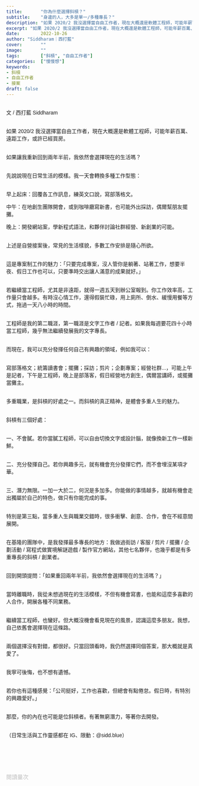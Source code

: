 ```yaml
---
title:       "你為什麼選擇斜槓？"
subtitle:    "身邊的人，大多是單一/多種專長？"
description: "如果 2020/2 我沒選擇當自由工作者，現在大概還是軟體工程師，可能年薪百萬、遠距工作，或許已經買房。如果讓我重新回到兩年半前，我依然會選擇現在的生活嗎？..."
excerpt: "如果 2020/2 我沒選擇當自由工作者，現在大概還是軟體工程師，可能年薪百萬、遠距工作，或許已經買房。如果讓我重新回到兩年半前，我依然會選擇現在的生活嗎？..."
date:        2022-10-26
author: "Siddharam｜西打藍"
cover:       ""
image:       ""
tags:        ["斜槓", "自由工作者"]
categories:  ["慢慢想"]
keywords:
- 斜槓
- 自由工作者
- 接案
draft: false
---
```


<article style="font-family: 'Noto Sans TC', '微軟正黑體', sans-serif; font-weight: 300;">

<br>文 / 西打藍 Siddharam<br><br>

如果 2020/2 我沒選擇當自由工作者，現在大概還是軟體工程師，可能年薪百萬、遠距工作，或許已經買房。<br><br>

如果讓我重新回到兩年半前，我依然會選擇現在的生活嗎？<br><br>

先說說現在日常生活的模樣。我一天會轉換多種工作型態：<br><br>

早上起床：回覆各工作訊息，練英文口說，寫部落格文。<br>

中午：在地創生團隊開會，或到咖啡廳寫新書，也可能外出採訪，偶爾幫朋友擺攤。<br>

晚上：開發網站案，學新程式語法，和夥伴討論社群經營、新創業的可能。<br><br>

上述是自營接案後，常見的生活樣貌，多數工作安排是隨心所欲。<br><br>

這是專案制工作的魅力：「只要完成專案，沒人管你是躺著、站著工作，想要半夜、假日工作也可以，只要準時交出讓人滿意的成果就好。」<br><br>

若繼續當工程師，尤其是非遠距，就得一週五天到辦公室報到。你工作效率高，工作量只會越多。有時沒心情工作，還得假裝忙碌，用上廁所、倒水、緩慢用餐等方式，拖過一天八小時的時間。<br><br>

工程師是我的第二職涯，第一職涯是文字工作者 / 記者。如果我每週要花四十小時當工程師，幾乎無法繼續發展我的文字專長。<br><br>

而現在，我可以充分發揮任何自己有興趣的領域，例如我可以：<br><br>

寫部落格文；統籌讀書會；擺攤；採訪；剪片；企劃專案；經營社群...，可能上午是記者，下午是工程師，晚上是部落客，假日經營地方創生，偶爾當講師，或擺攤當攤主。<br><br>

多重職業，是斜槓的好處之一。而斜槓的真正精神，是體會多重人生的魅力。<br><br>

斜槓有三個好處：<br><br>

一、不會膩。若你當膩工程師，可以自由切換文字或設計腦，就像換新工作一樣新鮮。<br><br>

二、充分發揮自己。若你興趣多元，就有機會充分發揮它們，而不會埋沒某項才華。<br><br>

三、潛力無限。一加一大於二，何況是多加多。你能做的事情越多，就越有機會走出獨屬於自己的特色，做只有你能完成的事。<br><br>

特別是第三點，當多重人生與職業交錯時，很多衝擊、創意、合作，會在不經意間展開。<br><br>

在基隆的團隊中，是我發揮最多專長的地方：我做過街訪 / 客服 / 剪片 / 擺攤 / 企劃活動 / 寫程式做實境解謎遊戲 / 製作官方網站，其他七名夥伴，也幾乎都是有多重專長的斜槓 / 創業者。<br><br>

回到開頭提問：「如果重回兩年半前，我依然會選擇現在的生活嗎？」<br><br>

當時離職時，我從未想過現在的生活模樣，不但有機會寫書，也能和這麼多喜歡的人合作，開展各種不同業務。<br><br>

繼續當工程師，也蠻好。但大概沒機會看見現在的風景，認識這麼多朋友。我想，自己依舊會選擇現在這條路。<br><br>

兩個選擇沒有對錯，都很好。只當回頭看時，我仍然選擇同個答案，那大概就是真愛了。<br><br>

我寧可後悔，也不想有遺憾。<br><br>



若你也有這種感覺：「公司挺好，工作也喜歡，但總會有點倦怠。假日時，有特別的興趣愛好。」<br><br>

那麼，你的內在也可能是位斜槓者。有著無窮潛力，等著你去開發。<br><br>

<!-- 社團裡的朋友
我真實世界的朋友
因好奇而學習是自然的事 -->

<!-- <h3 class="article-h1-color"></h3><br> -->

（日常生活與工作靈感都在 IG、限動：@sidd.blue）<br><br>


<br><br><br>

</article>

<div style="color: #bfbfbf; font-size: 15px;" id="busuanzi_container_page_pv">
  閱讀量<span id="busuanzi_value_page_pv"></span>次
</div>

<script src="../../js/post.js"></script>




